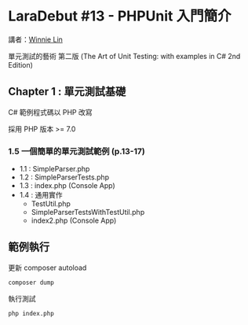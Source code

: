 # LaraDebut #13 - PHPUnit 入門簡介

講者：[Winnie Lin](https://github.com/onecentlin)

單元測試的藝術 第二版 (The Art of Unit Testing: with examples in C# 2nd Edition)

## Chapter 1 : 單元測試基礎

C# 範例程式碼以 PHP 改寫

採用 PHP 版本 >= 7.0

### 1.5 一個簡單的單元測試範例 (p.13-17)

- 1.1 : SimpleParser.php
- 1.2 : SimpleParserTests.php
- 1.3 : index.php (Console App)
- 1.4 : 通用實作
  - TestUtil.php
  - SimpleParserTestsWithTestUtil.php
  - index2.php (Console App)

## 範例執行

更新 composer autoload

```bash
composer dump
```

執行測試

```bash
php index.php
```